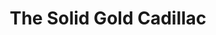 ---
title: The Solid Gold Cadillac
year: 1957
opening_date: 1957-05-22
closing_date: 1957-06-01
layout: productions
image:
image_caption:
image_credit:
playbill: 
category: 
Theatre: Theatre Jacksonville
Venue: Little Theatre
cast:
  Narrator: Jack Harrell
  T. John Blessington: Harry Richard
  Alfred Metcalfe: Mike Solimeno
  Warren Gillie: Emanuel Ehrlich
  Clifford Snell: Hugh Henline
  Mrs. Laura Partridge: Charlotte Ecker
  Amelia Shotgraven: Patty Baird
  Mark Jenkins: Lance Hunt
  Miss L'Arriere: Ardelia Rushing
  Edward L. McKeever: Jack Somack
  Miss Logan: Genoe Tranoy
  AP reporter: Bob Gefter
  UP reporter: Frank Fernandez
  INS reporter: Raymond Azar
  A Little Old Lady: Marie Tankersley
  Newscaster:
    - Bill Grove
    - Bill Blackburn
    - Virginia Atter
crew:
  Director: Richard G. Fallon
  Setting and Technical Direction: George A. Ramsey, Jr.
  Assistant Director: Barbara Ehrmann
  Stage Manager: Frank Ridge
  Light Controls:
    - Garry Safford
    - Bob Kornegay
  Sound and Music: Norman Howard
  Projectionist: Lance Hunt
  Wardrobe Chairman: Connie Henline
  Wardrobe Assistant:
    - Marie Tankersley
    - Gladys Downey
    - Libbi Whiteman
    - Elaine Barnert
    - Ardelia Rushing
  Properties Chairman: Norman Rickard
  Properties Assistant:
    - Bill Gibbs
    - Mervyn Richards
    - Beverly Fink
    - Louise Lee
    - Anona Collins
  Make-up Chairman: Mattie Godwin
  Make-up Assistant:
    - Jane Porter
    - Polly Clendening
    - Millie Barnert
    - Pat Robson
    - Chick Evans
    - Peggy Gift
    - Jan Arinson
  Construction Chairmen: Larry Zell
  Construction Crew:
    - Dixie Cohen
    - Roselle Cohen
    - Norman Howard
    - Mike Solimeno
    - Pete King
    - Lance Hunt
    - Frank Ridge
    - Garry Safford
    - Bob Kornegay
    - Klip Smith
    - Rose Forney
    - Florence Somack
    - Brenda Hasty
    - Ellis Barnert
    - Bill Gibbs
    - Jo Moore
    - Marie Tankersley
    - Eleanor Yeager
    - Jimmy Boyer
    - Ann Martinez
    - Bud Rogers
---
